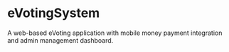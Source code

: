 # eVotingSystem
A web-based eVoting application with mobile money payment integration and admin management dashboard.
